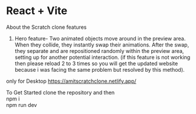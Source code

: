 # React + Vite

About the Scratch clone
features
1) Hero feature-
Two animated objects move around in the preview area. When they collide, they instantly swap their animations. After the swap, they separate and are repositioned randomly within the preview area, setting up for another potential interaction.
(if this feature is not working then please reload 2 to 3 times so you will get the updated website because i was facing the same problem but resolved by this method). 




only for Desktop https://amitscratchclone.netlify.app/

To Get Started 
clone the repository and then  
npm i  
npm run dev
